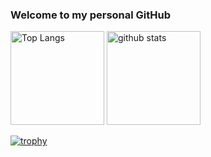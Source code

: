 ### Welcome to my personal GitHub


<p align="left"> 
  <img alt="Top Langs" height="150px" src="https://github-readme-stats.vercel.app/api/top-langs/?username=hikari-8&layout=compact&show_icons=true&theme=onedark" />
  <img alt="github stats" height="150px" src="https://github-readme-stats.vercel.app/api?username=hikari-8&theme=onedark&show_icons=ture" />
</p>

[![trophy](https://github-profile-trophy.vercel.app/?username={hikari-8}&theme=onedark&column=7
)](https://github.com/ryo-ma/github-profile-trophy)


<!--
**hikari-8/hikari-8** is a ✨ _special_ ✨ repository because its `README.md` (this file) appears on your GitHub profile.

Here are some ideas to get you started:

- 🔭 I’m currently working on ...
- 🌱 I’m currently learning ...
- 👯 I’m looking to collaborate on ...
- 🤔 I’m looking for help with ...
- 💬 Ask me about ...
- 📫 How to reach me: ...
- 😄 Pronouns: ...
- ⚡ Fun fact: ...
-->
